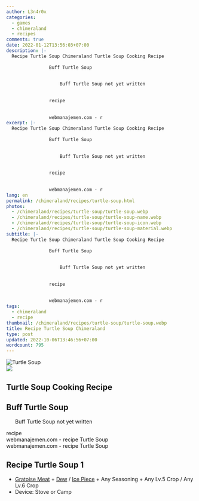 ```yaml
---
author: L3n4r0x
categories:
  - games
  - chimeraland
  - recipes
comments: true
date: 2022-01-12T13:56:03+07:00
description: |-
  Recipe Turtle Soup Chimeraland Turtle Soup Cooking Recipe
                
                Buff Turtle Soup
                
                  
                    Buff Turtle Soup not yet written
                  
                
                recipe
              
              
                webmanajemen.com - r
excerpt: |-
  Recipe Turtle Soup Chimeraland Turtle Soup Cooking Recipe
                
                Buff Turtle Soup
                
                  
                    Buff Turtle Soup not yet written
                  
                
                recipe
              
              
                webmanajemen.com - r
lang: en
permalink: /chimeraland/recipes/turtle-soup.html
photos:
  - /chimeraland/recipes/turtle-soup/turtle-soup.webp
  - /chimeraland/recipes/turtle-soup/turtle-soup-name.webp
  - /chimeraland/recipes/turtle-soup/turtle-soup-icon.webp
  - /chimeraland/recipes/turtle-soup/turtle-soup-material.webp
subtitle: |-
  Recipe Turtle Soup Chimeraland Turtle Soup Cooking Recipe
                
                Buff Turtle Soup
                
                  
                    Buff Turtle Soup not yet written
                  
                
                recipe
              
              
                webmanajemen.com - r
tags:
  - chimeraland
  - recipe
thumbnail: /chimeraland/recipes/turtle-soup/turtle-soup.webp
title: Recipe Turtle Soup Chimeraland
type: post
updated: 2022-10-06T13:46:56+07:00
wordcount: 795
---
```


<link
  rel="stylesheet"
  href="https://rawcdn.githack.com/dimaslanjaka/Web-Manajemen/870a349/css/bootstrap-5-3-0-alpha3-wrapper.css"
/>
<section id="bootstrap-wrapper">
  <div data-bs-theme="dark">
    <div class="card mb-2">
      <div class="card-body">
        <div class="row g-0">
          <div class="col-sm-4 position-relative mb-2">
            <img
              src="https://www.webmanajemen.com/chimeraland/recipes/turtle-soup/turtle-soup-material.webp"
              class="card-img fit-cover w-100 h-100"
              alt="Turtle Soup"
              data-fancybox="true"
            />
          </div>
          <div class="col-sm-8 mb-2">
            <div class="card-body">
              <div class="d-flex flex-row align-items-center mb-3">
                <img
                  class="d-inline-block me-2"
                  src="https://www.webmanajemen.com/chimeraland/recipes/turtle-soup/turtle-soup-icon.webp"
                  width="auto"
                  height="auto"
                  style="vertical-align: middle"
                />
                <h2 class="fs-5">Turtle Soup Cooking Recipe</h2>
              </div>
              <h2 class="card-title fs-5">Buff Turtle Soup</h2>
              <div class="card-text">
                <ul>
                  Buff Turtle Soup not yet written
                </ul>
              </div>
              <span class="badge rounded-pill">recipe</span>
            </div>
            <div class="card-footer text-end text-muted mt-auto">
              webmanajemen.com - recipe Turtle Soup
            </div>
          </div>
        </div>
      </div>
      <div class="card-footer text-end text-muted">
        webmanajemen.com - recipe Turtle Soup
      </div>
    </div>
    <div class="row mb-2">
      <div class="col-12 col-lg-6 recipe-item mb-2">
        <div class="card">
          <div class="card-body">
            <h2 class="card-title fs-5">Recipe Turtle Soup 1</h2>
            <div class="card-text">
              <ul>
                <li>
                  <a
                    class="text-decoration-none text-primary"
                    href="/chimeraland/materials/gratoise-meat.html"
                    >Gratoise Meat</a
                  ><span> + </span
                  ><a
                    class="text-decoration-none text-primary"
                    href="/chimeraland/materials/dew.html"
                    >Dew</a
                  ><span> / </span
                  ><a
                    class="text-decoration-none text-primary"
                    href="/chimeraland/materials/ice-piece.html"
                    >Ice Piece</a
                  ><span> + </span>Any Seasoning<span> + </span>Any Lv.5
                  Crop<span> / </span>Any Lv.6 Crop
                </li>
                <li>Device: Stove or Camp</li>
              </ul>
            </div>
          </div>
        </div>
      </div>
    </div>
  </div>
</section>